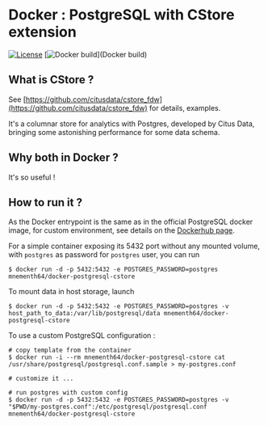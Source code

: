 # Docker : PostgreSQL with CStore extension

[![License](https://img.shields.io/github/license/mnementh64/docker-postgresql-cstore.svg)](LICENSE)
[![Docker build](https://img.shields.io/docker/automated/mnementh64/docker-postgresql-cstore.svg)](Docker build)

## What is CStore ?

See [https://github.com/citusdata/cstore_fdw](https://github.com/citusdata/cstore_fdw) for details, examples.

It's a columnar store for analytics with Postgres, developed by Citus Data, bringing some astonishing performance for some data schema.

## Why both in Docker ?

It's so useful !

## How to run it ?

As the Docker entrypoint is the same as in the official PostgreSQL docker image, for custom environment, see details on the [Dockerhub page](https://hub.docker.com/_/postgres/).

For a simple container exposing its 5432 port without any mounted volume, with `postgres` as password for `postgres` user, you can run 

	$ docker run -d -p 5432:5432 -e POSTGRES_PASSWORD=postgres mnementh64/docker-postgresql-cstore

To mount data in host storage, launch

	$ docker run -d -p 5432:5432 -e POSTGRES_PASSWORD=postgres -v host_path_to_data:/var/lib/postgresql/data mnementh64/docker-postgresql-cstore

To use a custom PostgreSQL configuration :

	# copy template from the container
	$ docker run -i --rm mnementh64/docker-postgresql-cstore cat /usr/share/postgresql/postgresql.conf.sample > my-postgres.conf

	# customize it ...

	# run postgres with custom config
	$ docker run -d -p 5432:5432 -e POSTGRES_PASSWORD=postgres -v "$PWD/my-postgres.conf":/etc/postgresql/postgresql.conf mnementh64/docker-postgresql-cstore




